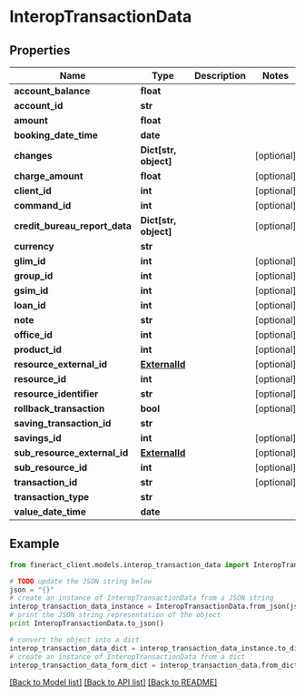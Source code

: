 # InteropTransactionData


## Properties

Name | Type | Description | Notes
------------ | ------------- | ------------- | -------------
**account_balance** | **float** |  | 
**account_id** | **str** |  | 
**amount** | **float** |  | 
**booking_date_time** | **date** |  | 
**changes** | **Dict[str, object]** |  | [optional] 
**charge_amount** | **float** |  | [optional] 
**client_id** | **int** |  | [optional] 
**command_id** | **int** |  | [optional] 
**credit_bureau_report_data** | **Dict[str, object]** |  | [optional] 
**currency** | **str** |  | 
**glim_id** | **int** |  | [optional] 
**group_id** | **int** |  | [optional] 
**gsim_id** | **int** |  | [optional] 
**loan_id** | **int** |  | [optional] 
**note** | **str** |  | [optional] 
**office_id** | **int** |  | [optional] 
**product_id** | **int** |  | [optional] 
**resource_external_id** | [**ExternalId**](ExternalId.md) |  | [optional] 
**resource_id** | **int** |  | [optional] 
**resource_identifier** | **str** |  | [optional] 
**rollback_transaction** | **bool** |  | [optional] 
**saving_transaction_id** | **str** |  | 
**savings_id** | **int** |  | [optional] 
**sub_resource_external_id** | [**ExternalId**](ExternalId.md) |  | [optional] 
**sub_resource_id** | **int** |  | [optional] 
**transaction_id** | **str** |  | [optional] 
**transaction_type** | **str** |  | 
**value_date_time** | **date** |  | 

## Example

```python
from fineract_client.models.interop_transaction_data import InteropTransactionData

# TODO update the JSON string below
json = "{}"
# create an instance of InteropTransactionData from a JSON string
interop_transaction_data_instance = InteropTransactionData.from_json(json)
# print the JSON string representation of the object
print InteropTransactionData.to_json()

# convert the object into a dict
interop_transaction_data_dict = interop_transaction_data_instance.to_dict()
# create an instance of InteropTransactionData from a dict
interop_transaction_data_form_dict = interop_transaction_data.from_dict(interop_transaction_data_dict)
```
[[Back to Model list]](../README.md#documentation-for-models) [[Back to API list]](../README.md#documentation-for-api-endpoints) [[Back to README]](../README.md)


